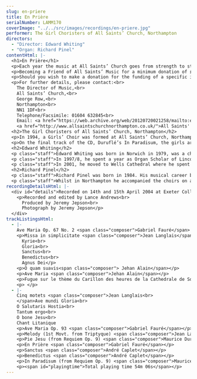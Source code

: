 ```yaml
---
slug: en-priere
title: En Prière
serialNumber: LAMM170
coverImage: "../../src/images/recordings/en-priere.jpg"
performer: The Girl Choristers of All Saints’ Church, Northampton
directors:
  - "Director: Edward Whiting"
  - "Organ: Richard Pinel"
contentHtml: |-
  <h1>En Prière</h1>
  <p>Each year the music at All Saints’ Church goes from strength to strength. Services in the church are usually sung by the choir of boys and men - an unbroken tradition dating back over 450 years. Alongside this, a separate girls’ choir sings regularly. Concerts and recitals given by the church’s own musicians and visiting artists also form part of the busy music programme. The choirs have made three recordings on the Lammas label, and regularly undertake foreign tours, most recently to Rhode Island, New York and France, and in the coming year to Italy, Germany and Switzerland.</p>
  <p>Becoming a Friend of All Saints’ Music for a minimum donation of £25, makes you a part of the flourishing musical tradition that exists within and around All Saints. It also means you receive FOASM News with details of future events, and it entitles you to free admission to various concerts including the Lunchtime Live recitals which take place in June and July each year.</p>
  <p>Should you wish to make a donation for the funding of a specific item, for example a new set of music or a new cassock, or to sponsor future recordings or tours, please contact us, and FOASM would be delighted to mark and recognise your gift.</p>
  <p>For further details, please contact:<br>
    The Director of Music,<br>
    All Saints’ Church,<br>
    George Row,<br>
    Northampton<br>
    NN1 1DF<br>
    Telephone/Facsimile: 01604 632845<br>
    Email: <a href="https://web.archive.org/web/20120720021258/mailto:edward.whiting@btconnect.com">Edward Whiting</a><br>
    <a href="http://www.allsaintschurchnorthampton.co.uk/">All Saints' Northampton website.</a></p>
  <h2>The Girl Choristers of All Saints’ Church, Northampton</h2>
  <p>In 1994, a Girls’ Choir was formed at All Saints’ Church, Northampton, to complement the choir of Boys and Men which has sung for services for over 450 years. This recording was made to mark this tenth anniversary. The girls sing twice each week, on Tuesdays and Thursdays, as well as joining the Layclerks and Choral Scholars for occasional Sunday services. They regularly sing for major services, and have recently performed Duruflé’s Requiem and Britten’s Ceremony of Carols at the Liturgies for All Souls’ Day and Candlemas. The girls have undertaken tours with the men of the choir to South Carolina, Tuscany and France.</p>
  <p>On the final track of the CD, Duruflé’s In Paradisum, the girls are joined by a specially assembled group of Oxford-based gentlemen.</p>
  <h2>Edward Whiting</h2>
  <p class="staff">Edward Whiting was born in Norwich in 1979, was a chorister at Norwich Cathedral, and was educated at Norwich School.</p>
  <p class="staff">In 1997/8, he spent a year as Organ Scholar of Lincoln Cathedral, before taking up the Organ Scholarship at The Queen’s College, Oxford, where he read for a degree in music. Whilst at Queen’s, he appeared with the choir on tours to Spain, France and America, and conducted the twentieth century repertoire on their 2001 disc of Passiontide Music, Christ Rising.</p>
  <p class="staff">In 2001, he moved to Wells Cathedral where he spent a year assisting Malcolm Archer and Rupert Gough. In September 2002, he took up the post of Director of Music at All Saints, where he directs the boys, girls, choral scholars and layclerks in the five weekly sung services. In the past year, the choir has toured America and France, and premiered new works by Robert Walker, David Sanger and Malcolm Archer. Future plans include tours with the choir to Germany, Switzerland and Italy.</p>
  <h2>Richard Pinel</h2>
  <p class="staff">Richard Pinel was born in 1984. His musical career began in the choir of All Saints’ Church, Northampton, which he joined at the age of 7. After going through the ranks of chorister, organ scholar and spending two long periods jointly directing the choir, he took up the organ scholarship at Magdalen College, Oxford in 2002.</p>
  <p class="staff">Whilst in Northampton he accompanied the choirs on a CD recording and on tour in Tuscany. In Oxford his duties include accompanying the regular daily worship, lately having played for the choir in a concert in Milan Cathedral and on a recording. Richard is also an active composer and his music has recently been enjoyed by HRH The Prince of Wales. In his spare time he is reading for a degree in music, and enjoys walking, reading, fine ales and watching the college deer graze outside his bedroom window.</p>
recordingDetailsHtml: |-
  <div id="details">Recorded on 14th and 15th April 2004 at Exeter College, Oxford, by kind permission of the Rector and Fellows.
    <p>Recorded and edited by Lance Andrews<br>
      Produced by Jeremy Jepson<br>
      Photograph by Jeremy Jepson</p>
  </div>
trackListingsHtml:
  - |-
    Ave Maria Op. 67 No. 2 <span class="composer">Gabriel Fauré</span>
    <p>Missa in simplicitate <span class="composer">Jean Langlais</span><br>
      Kyrie<br>
      Gloria<br>
      Sanctus<br>
      Benedictus<br>
      Agnus Dei</p>
    <p>O quam suavis<span class="composer"> Jehan Alain</span></p>
    <p>Ave Maria <span class="composer">Jehan Alain</span></p>
    <p>Fugue sur le thème du Carillon des heures de la Cathedrale de Soissons <span class="composer"> Maurice Duruflé</span></p>
    <p> </p>
  - |-
    Cinq motets <span class="composer">Jean Langlais<br>
    </span>Ave mundi Gloria<br>
    O Salutaris Hostia<br>
    Tantum ergo<br>
    O bone Jesu<br>
    Chant Litanique
    <p>Ave Maria Op. 93 <span class="composer">Gabriel Fauré</span></p>
    <p>Melody (1st Movt. from Triptyque) <span class="composer">Jean Langlais</span></p>
    <p>Pie Jesu (from Requiem Op. 9) <span class="composer">Maurice Duruflé</span></p>
    <p>En Prière <span class="composer">Gabriel Fauré</span></p>
    <p>Sanctus <span class="composer">André Caplet</span></p>
    <p>Benedictus <span class="composer">André Caplet</span></p>
    <p>In Paradisum (from Requiem Op. 9) <span class="composer">Maurice Duruflé</span></p>
    <p><span id="playingtime">Total playing time 54m 06s</span></p>
---
```

